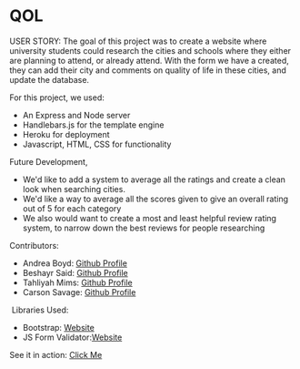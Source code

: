 # QOL
USER STORY:
The goal of this project was to create a website where university students could research the cities and schools where they either are planning to attend, or already attend. 
With the form we have a created, they can add their city and comments on quality of life in these cities, and update the database.

For this project, we used:
- An Express and Node server
- Handlebars.js for the template engine
- Heroku for deployment
- Javascript, HTML, CSS for functionality

Future Development, 
- We'd like to add a system to average all the ratings and create a clean look when searching cities. 
-  We'd like a way to average all the scores given to give an overall rating out of 5 for each category
- We also would want to create a most and least helpful review rating system, to narrow down the best reviews for people researching

Contributors:
- Andrea Boyd:   [Github Profile](https://github.com/Andrea-Boyd)
- Beshayr Said:  [Github Profile](https://github.com/beshayr2020)
- Tahliyah Mims: [Github Profile](https://github.com/t-mims)
- Carson Savage: [Github Profile](https://github.com/carsonsavage)

​
Libraries Used:
- Bootstrap: [Website](https://getbootstrap.com/)
- JS Form Validator:[Website](https://via-profit.github.io/js-form-validator/)

See it in action:
[Click Me](https://github.com/Andrea-Boyd/Project-2-/)